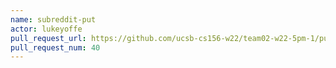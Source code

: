 ```yaml
---
name: subreddit-put
actor: lukeyoffe
pull_request_url: https://github.com/ucsb-cs156-w22/team02-w22-5pm-1/pull/40
pull_request_num: 40
---
```

